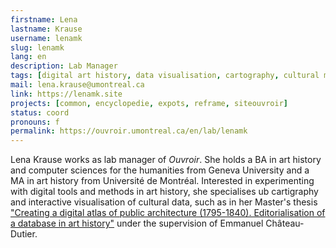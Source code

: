 ```yaml
---
firstname: Lena
lastname: Krause
username: lenamk
slug: lenamk
lang: en
description: Lab Manager
tags: [digital art history, data visualisation, cartography, cultural mediation, digital litteracy]
mail: lena.krause@umontreal.ca
link: https://lenamk.site
projects: [common, encyclopedie, expots, reframe, siteouvroir]
status: coord
pronouns: f
permalink: https://ouvroir.umontreal.ca/en/lab/lenamk
---
```


Lena Krause works as lab manager of _Ouvroir_. She holds a BA in art history and computer sciences for the humanities from Geneva University and a MA in art history from Université de Montréal. Interested in experimenting with digital tools and methods in art history, she specialises ub cartigraphy and interactive visualisation of cultural data, such as in her Master's thesis ["Creating a digital atlas of public architecture (1795-1840). Editorialisation of a database in art history"](https://public.archi/atlas-2021) under the supervision of Emmanuel Château-Dutier.
